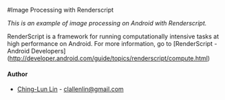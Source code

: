 #Image Processing with Renderscript

*This is an example of image processing on Android with Renderscript.*

RenderScript is a framework for running computationally intensive tasks at high performance on Android. For more information, go to [RenderScript - Android Developers] (http://developer.android.com/guide/topics/renderscript/compute.html)

#### Author
  * [Ching-Lun Lin](http://chinglunlin.com/) - <clallenlin@gmail.com>
